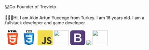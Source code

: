 
💻Co-Founder of Trevicto

👨🏻‍💻Hi, I am Akin Artun Yuceege from Turkey. I am 16 years old. I am a fullstack developer and game developer.
<br>
<br>
<img src="https://raw.githubusercontent.com/github/explore/80688e429a7d4ef2fca1e82350fe8e3517d3494d/topics/html/html.png" width="50px" height="50px">
<img src="https://raw.githubusercontent.com/github/explore/80688e429a7d4ef2fca1e82350fe8e3517d3494d/topics/css/css.png" width="50px" height="50px">
<img src="https://raw.githubusercontent.com/github/explore/80688e429a7d4ef2fca1e82350fe8e3517d3494d/topics/javascript/javascript.png" width="50px" height="50px">
<img src="https://www.interviewbit.com/blog/wp-content/uploads/2021/10/jquery-logo-vertical_large_square.png" width="50px" height="50px">
<img src="https://raw.githubusercontent.com/github/explore/80688e429a7d4ef2fca1e82350fe8e3517d3494d/topics/bootstrap/bootstrap.png" width="50px" height="50px">
<img src="https://www.codeguru.com/wp-content/uploads/2021/08/C-Sharp-Tutorials.png" height="50px" margin-left="-10vw"> 
<img src="https://seeklogo.com/images/N/nodejs-logo-FBE122E377-seeklogo.com.png" width="50px" height="50px">



